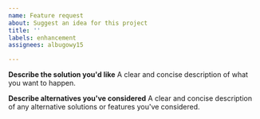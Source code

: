 ```yaml
---
name: Feature request
about: Suggest an idea for this project
title: ''
labels: enhancement
assignees: albugowy15

---
```


**Describe the solution you'd like**
A clear and concise description of what you want to happen.

**Describe alternatives you've considered**
A clear and concise description of any alternative solutions or features you've considered.

